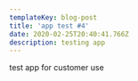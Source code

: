 ```yaml
---
templateKey: blog-post
title: 'app test #4'
date: 2020-02-25T20:40:41.766Z
description: testing app
---
```

test app for customer use
